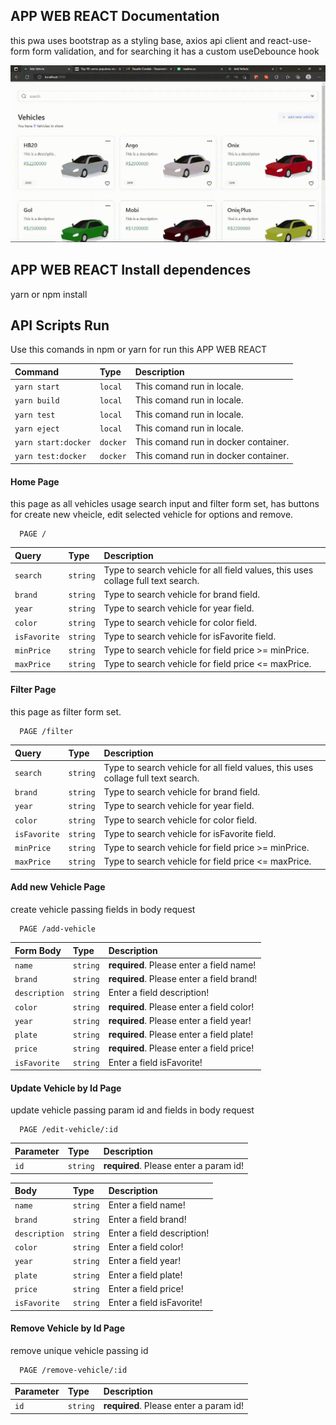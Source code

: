 
## APP WEB REACT Documentation

this pwa uses bootstrap as a styling base, axios api client and react-use-form form validation, and for searching it has a custom useDebounce hook

![alt text](https://github.com/MateusArenas/corelab-web-challenge/blob/main/home.gif "Logo Title Text 1")

## APP WEB REACT Install dependences
yarn or npm install

## API Scripts Run

Use this comands in npm or yarn for run this APP WEB REACT

| Command   | Type       | Description                           |
| :---------- | :--------- | :---------------------------------- |
| `yarn start` | `local` | This comand run in locale. |
| `yarn build` | `local` | This comand run in locale. |
| `yarn test` | `local` | This comand run in locale. |
| `yarn eject` | `local` | This comand run in locale. |
| `yarn start:docker` | `docker` | This comand run in docker container. |
| `yarn test:docker` | `docker` | This comand run in docker container. |

#### Home Page
this page as all vehicles usage search input and filter form set, has buttons for create new vheicle, edit selected vehicle for options and remove.
```Route
  PAGE /
```

| Query   | Type       | Description                           |
| :---------- | :--------- | :---------------------------------- |
| `search` | `string` | Type to search vehicle for all field values, this uses collage full text search. |
| `brand` | `string` | Type to search vehicle for brand field. |
| `year` | `string` | Type to search vehicle for year field. |
| `color` | `string` | Type to search vehicle for color field. |
| `isFavorite` | `string` | Type to search vehicle for isFavorite field. |
| `minPrice` | `string` | Type to search vehicle for field price >= minPrice. |
| `maxPrice` | `string` | Type to search vehicle for field price <= maxPrice. |

#### Filter Page
this page as filter form set.
```Route
  PAGE /filter
```

| Query   | Type       | Description                           |
| :---------- | :--------- | :---------------------------------- |
| `search` | `string` | Type to search vehicle for all field values, this uses collage full text search. |
| `brand` | `string` | Type to search vehicle for brand field. |
| `year` | `string` | Type to search vehicle for year field. |
| `color` | `string` | Type to search vehicle for color field. |
| `isFavorite` | `string` | Type to search vehicle for isFavorite field. |
| `minPrice` | `string` | Type to search vehicle for field price >= minPrice. |
| `maxPrice` | `string` | Type to search vehicle for field price <= maxPrice. |

#### Add new Vehicle Page
create vehicle passing fields in body request
```Route
  PAGE /add-vehicle
```

| Form Body   | Type       | Description                           |
| :---------- | :--------- | :---------------------------------- |
| `name` | `string` | **required**. Please enter a field name! |
| `brand` | `string` | **required**. Please enter a field brand! |
| `description` | `string` | Enter a field description! |
| `color` | `string` | **required**. Please enter a field color! |
| `year` | `string` | **required**. Please enter a field year! |
| `plate` | `string` | **required**. Please enter a field plate! |
| `price` | `string` | **required**. Please enter a field price! |
| `isFavorite` | `string` | Enter a field isFavorite! |

#### Update Vehicle by Id Page
update vehicle passing param id and fields in body request
```Route
  PAGE /edit-vehicle/:id
```

| Parameter   | Type       | Description                           |
| :---------- | :--------- | :---------------------------------- |
| `id` | `string` | **required**. Please enter a param id! |

| Body   | Type       | Description                           |
| :---------- | :--------- | :---------------------------------- |
| `name` | `string` | Enter a field name! |
| `brand` | `string` | Enter a field brand! |
| `description` | `string` | Enter a field description! |
| `color` | `string` | Enter a field color! |
| `year` | `string` | Enter a field year! |
| `plate` | `string` | Enter a field plate! |
| `price` | `string` | Enter a field price! |
| `isFavorite` | `string` | Enter a field isFavorite! |

#### Remove Vehicle by Id Page
remove unique vehicle passing id
```Route
  PAGE /remove-vehicle/:id
```

| Parameter   | Type       | Description                           |
| :---------- | :--------- | :---------------------------------- |
| `id` | `string` | **required**. Please enter a param id! |
